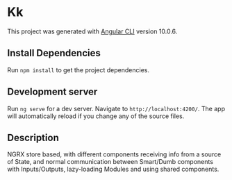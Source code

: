 # Kk

This project was generated with [Angular CLI](https://github.com/angular/angular-cli) version 10.0.6.

## Install Dependencies

Run `npm install` to get the project dependencies.

## Development server

Run `ng serve` for a dev server. Navigate to `http://localhost:4200/`. The app will automatically reload if you change any of the source files.

## Description

NGRX store based, with different components receiving info from a source of State, and normal communication between Smart/Dumb components with Inputs/Outputs, lazy-loading Modules and using shared components.
